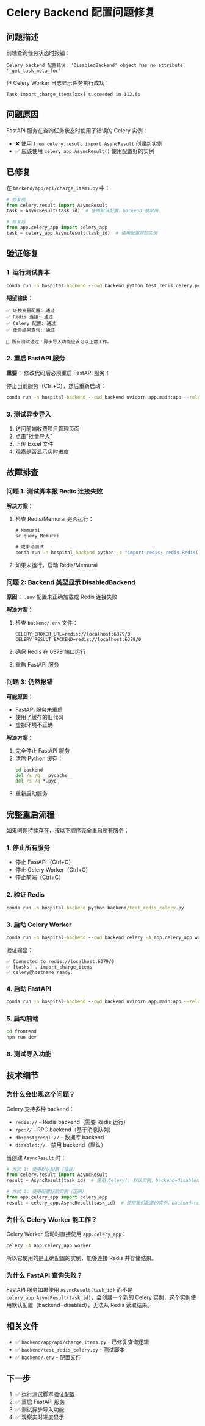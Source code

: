 # Celery Backend 配置问题修复

## 问题描述

前端查询任务状态时报错：
```
Celery backend 配置错误: 'DisabledBackend' object has no attribute '_get_task_meta_for'
```

但 Celery Worker 日志显示任务执行成功：
```
Task import_charge_items[xxx] succeeded in 112.6s
```

## 问题原因

FastAPI 服务在查询任务状态时使用了错误的 Celery 实例：
- ❌ 使用 `from celery.result import AsyncResult` 创建新实例
- ✅ 应该使用 `celery_app.AsyncResult()` 使用配置好的实例

## 已修复

在 `backend/app/api/charge_items.py` 中：

```python
# 修复前
from celery.result import AsyncResult
task = AsyncResult(task_id)  # 使用默认配置，backend 被禁用

# 修复后
from app.celery_app import celery_app
task = celery_app.AsyncResult(task_id)  # 使用配置好的实例
```

## 验证修复

### 1. 运行测试脚本

```cmd
conda run -n hospital-backend --cwd backend python test_redis_celery.py
```

**期望输出：**
```
✅ 环境变量配置: 通过
✅ Redis 连接: 通过
✅ Celery 配置: 通过
✅ 任务结果查询: 通过

🎉 所有测试通过！异步导入功能应该可以正常工作。
```

### 2. 重启 FastAPI 服务

**重要：** 修改代码后必须重启 FastAPI 服务！

停止当前服务（Ctrl+C），然后重新启动：

```cmd
conda run -n hospital-backend --cwd backend uvicorn app.main:app --reload --host 0.0.0.0 --port 8000
```

### 3. 测试异步导入

1. 访问前端收费项目管理页面
2. 点击"批量导入"
3. 上传 Excel 文件
4. 观察是否显示实时进度

## 故障排查

### 问题 1: 测试脚本报 Redis 连接失败

**解决方案：**
1. 检查 Redis/Memurai 是否运行：
   ```cmd
   # Memurai
   sc query Memurai
   
   # 或手动测试
   conda run -n hospital-backend python -c "import redis; redis.Redis().ping(); print('OK')"
   ```

2. 如果未运行，启动 Redis/Memurai

### 问题 2: Backend 类型显示 DisabledBackend

**原因：** `.env` 配置未正确加载或 Redis 连接失败

**解决方案：**
1. 检查 `backend/.env` 文件：
   ```env
   CELERY_BROKER_URL=redis://localhost:6379/0
   CELERY_RESULT_BACKEND=redis://localhost:6379/0
   ```

2. 确保 Redis 在 6379 端口运行

3. 重启 FastAPI 服务

### 问题 3: 仍然报错

**可能原因：**
- FastAPI 服务未重启
- 使用了缓存的旧代码
- 虚拟环境不正确

**解决方案：**
1. 完全停止 FastAPI 服务
2. 清除 Python 缓存：
   ```cmd
   cd backend
   del /s /q __pycache__
   del /s /q *.pyc
   ```
3. 重新启动服务

## 完整重启流程

如果问题持续存在，按以下顺序完全重启所有服务：

### 1. 停止所有服务
- 停止 FastAPI（Ctrl+C）
- 停止 Celery Worker（Ctrl+C）
- 停止前端（Ctrl+C）

### 2. 验证 Redis
```cmd
conda run -n hospital-backend python backend/test_redis_celery.py
```

### 3. 启动 Celery Worker
```cmd
conda run -n hospital-backend --cwd backend celery -A app.celery_app worker --loglevel=info --pool=solo
```

验证输出：
```
✅ Connected to redis://localhost:6379/0
✅ [tasks] . import_charge_items
✅ celery@hostname ready.
```

### 4. 启动 FastAPI
```cmd
conda run -n hospital-backend --cwd backend uvicorn app.main:app --reload --host 0.0.0.0 --port 8000
```

### 5. 启动前端
```cmd
cd frontend
npm run dev
```

### 6. 测试导入功能

## 技术细节

### 为什么会出现这个问题？

Celery 支持多种 backend：
- `redis://` - Redis backend（需要 Redis 运行）
- `rpc://` - RPC backend（基于消息队列）
- `db+postgresql://` - 数据库 backend
- `disabled://` - 禁用 backend（默认）

当创建 `AsyncResult` 时：
```python
# 方式 1: 使用默认配置（错误）
from celery.result import AsyncResult
result = AsyncResult(task_id)  # 使用 Celery() 默认实例，backend=disabled

# 方式 2: 使用配置好的实例（正确）
from app.celery_app import celery_app
result = celery_app.AsyncResult(task_id)  # 使用我们配置的实例，backend=redis
```

### 为什么 Celery Worker 能工作？

Celery Worker 启动时直接使用 `app.celery_app`：
```cmd
celery -A app.celery_app worker
```

所以它使用的是正确配置的实例，能够连接 Redis 并存储结果。

### 为什么 FastAPI 查询失败？

FastAPI 服务如果使用 `AsyncResult(task_id)` 而不是 `celery_app.AsyncResult(task_id)`，会创建一个新的 Celery 实例，这个实例使用默认配置（backend=disabled），无法从 Redis 读取结果。

## 相关文件

- ✅ `backend/app/api/charge_items.py` - 已修复查询逻辑
- ✅ `backend/test_redis_celery.py` - 测试脚本
- ✅ `backend/.env` - 配置文件

## 下一步

1. ✅ 运行测试脚本验证配置
2. ✅ 重启 FastAPI 服务
3. ✅ 测试异步导入功能
4. ✅ 观察实时进度显示
